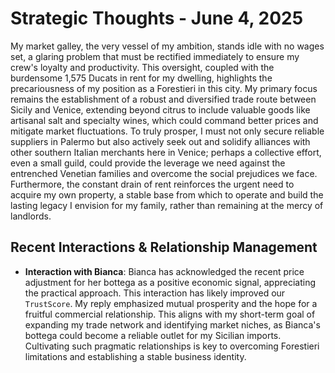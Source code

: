 # Strategic Thoughts - June 4, 2025

My market galley, the very vessel of my ambition, stands idle with no wages set, a glaring problem that must be rectified immediately to ensure my crew's loyalty and productivity. This oversight, coupled with the burdensome 1,575 Ducats in rent for my dwelling, highlights the precariousness of my position as a Forestieri in this city. My primary focus remains the establishment of a robust and diversified trade route between Sicily and Venice, extending beyond citrus to include valuable goods like artisanal salt and specialty wines, which could command better prices and mitigate market fluctuations. To truly prosper, I must not only secure reliable suppliers in Palermo but also actively seek out and solidify alliances with other southern Italian merchants here in Venice; perhaps a collective effort, even a small guild, could provide the leverage we need against the entrenched Venetian families and overcome the social prejudices we face. Furthermore, the constant drain of rent reinforces the urgent need to acquire my own property, a stable base from which to operate and build the lasting legacy I envision for my family, rather than remaining at the mercy of landlords.

## Recent Interactions & Relationship Management

- **Interaction with Bianca**: Bianca has acknowledged the recent price adjustment for her bottega as a positive economic signal, appreciating the practical approach. This interaction has likely improved our `TrustScore`. My reply emphasized mutual prosperity and the hope for a fruitful commercial relationship. This aligns with my short-term goal of expanding my trade network and identifying market niches, as Bianca's bottega could become a reliable outlet for my Sicilian imports. Cultivating such pragmatic relationships is key to overcoming Forestieri limitations and establishing a stable business identity.
